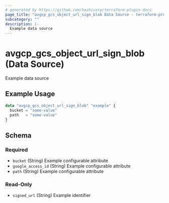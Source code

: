 ```yaml
---
# generated by https://github.com/hashicorp/terraform-plugin-docs
page_title: "avgcp_gcs_object_url_sign_blob Data Source - terraform-provider-avgcp"
subcategory: ""
description: |-
  Example data source
---
```


# avgcp_gcs_object_url_sign_blob (Data Source)

Example data source

## Example Usage

```terraform
data "avgcp_gcs_object_url_sign_blob" "example" {
  bucket = "some-value"
  path   = "some-value"
}
```

<!-- schema generated by tfplugindocs -->
## Schema

### Required

- `bucket` (String) Example configurable attribute
- `google_access_id` (String) Example configurable attribute
- `path` (String) Example configurable attribute

### Read-Only

- `signed_url` (String) Example identifier
